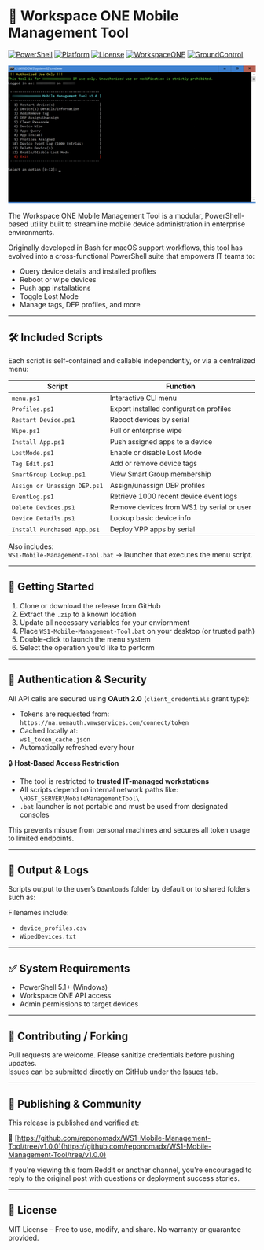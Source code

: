 # 📱 Workspace ONE Mobile Management Tool

[![PowerShell](https://img.shields.io/badge/PowerShell-5.1%2B-blue.svg)](https://docs.microsoft.com/powershell/)
[![Platform](https://img.shields.io/badge/Platform-Windows%2010%20%2F%2011-lightgrey)](https://microsoft.com)
[![License](https://img.shields.io/badge/License-MIT-green.svg)](LICENSE)
[![WorkspaceONE](https://img.shields.io/badge/WorkspaceONE-API_Integrated-blueviolet.svg)](https://developer.vmware.com/apis/ws1/)
[![GroundControl](https://img.shields.io/badge/GroundControl-Compatible-yellow.svg)](https://www.imprivata.com/groundcontrol)

![Workspace ONE Tool](WS1-Mobile-Management-Tool.jpg)

The Workspace ONE Mobile Management Tool is a modular, PowerShell-based utility built to streamline mobile device administration in enterprise environments.

Originally developed in Bash for macOS support workflows, this tool has evolved into a cross-functional PowerShell suite that empowers IT teams to:

- Query device details and installed profiles
- Reboot or wipe devices
- Push app installations
- Toggle Lost Mode
- Manage tags, DEP profiles, and more

---
## 🛠️ Included Scripts

Each script is self-contained and callable independently, or via a centralized menu:

| Script | Function |
|--------|----------|
| `menu.ps1` | Interactive CLI menu |
| `Profiles.ps1` | Export installed configuration profiles |
| `Restart Device.ps1` | Reboot devices by serial |
| `Wipe.ps1` | Full or enterprise wipe |
| `Install App.ps1` | Push assigned apps to a device |
| `LostMode.ps1` | Enable or disable Lost Mode |
| `Tag Edit.ps1` | Add or remove device tags |
| `SmartGroup Lookup.ps1` | View Smart Group membership |
| `Assign or Unassign DEP.ps1` | Assign/unassign DEP profiles |
| `EventLog.ps1` | Retrieve 1000 recent device event logs |
| `Delete Devices.ps1` | Remove devices from WS1 by serial or user |
| `Device Details.ps1` | Lookup basic device info |
| `Install Purchased App.ps1` | Deploy VPP apps by serial |

Also includes:  
`WS1-Mobile-Management-Tool.bat` → launcher that executes the menu script.

---
## 🚀 Getting Started

1. Clone or download the release from GitHub
2. Extract the `.zip` to a known location
3. Update all necessary variables for your enviornment
3. Place `WS1-Mobile-Management-Tool.bat` on your desktop (or trusted path)
4. Double-click to launch the menu system
5. Select the operation you'd like to perform

---
## 🔐 Authentication & Security

All API calls are secured using **OAuth 2.0** (`client_credentials` grant type):

- Tokens are requested from:  
  `https://na.uemauth.vmwservices.com/connect/token`
- Cached locally at:  
  `ws1_token_cache.json`
- Automatically refreshed every hour

🔒 **Host-Based Access Restriction**

- The tool is restricted to **trusted IT-managed workstations**
- All scripts depend on internal network paths like:  
  `\HOST_SERVER\MobileManagementTool\`
- `.bat` launcher is not portable and must be used from designated consoles

This prevents misuse from personal machines and secures all token usage to limited endpoints.

---
## 📂 Output & Logs

Scripts output to the user’s `Downloads` folder by default or to shared folders such as:

Filenames include:
- `device_profiles.csv`
- `WipedDevices.txt`

---
## ✅ System Requirements

- PowerShell 5.1+ (Windows)
- Workspace ONE API access
- Admin permissions to target devices

---
## 🤝 Contributing / Forking

Pull requests are welcome. Please sanitize credentials before pushing updates.  
Issues can be submitted directly on GitHub under the [Issues tab](https://github.com/reponomadx/WS1-Mobile-Management-Tool/issues).

---
## 📢 Publishing & Community

This release is published and verified at:

🔗 [https://github.com/reponomadx/WS1-Mobile-Management-Tool/tree/v1.0.0](https://github.com/reponomadx/WS1-Mobile-Management-Tool/tree/v1.0.0)

If you're viewing this from Reddit or another channel, you're encouraged to reply to the original post with questions or deployment success stories.

---
## 📄 License

MIT License – Free to use, modify, and share. No warranty or guarantee provided.
